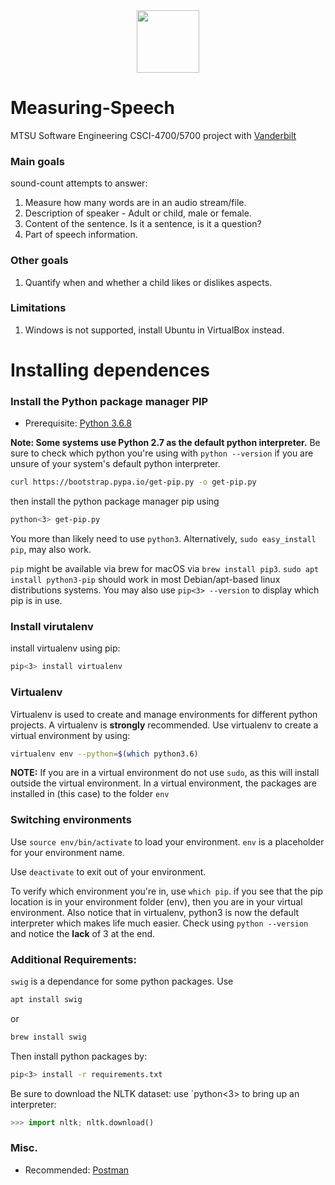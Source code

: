 <center><img src="https://i.imgur.com/iLqILvT.png" height=100 width=100></img></center>

# Measuring-Speech
MTSU Software Engineering CSCI-4700/5700 project with <a href="http://research.vuse.vanderbilt.edu/rasl/pase-cane-homepage/">Vanderbilt</a>

### Main goals
sound-count attempts to answer:

1.  Measure how many words are in an audio stream/file.
2.  Description of speaker - Adult or child, male or female.
3.  Content of the sentence. Is it a sentence, is it a question?
4.  Part of speech information.

### Other goals
1.  Quantify when and whether a child likes or dislikes aspects.

### Limitations
1.  Windows is not supported, install Ubuntu in VirtualBox instead.

# Installing dependences
### Install the Python package manager PIP

  - Prerequisite:  [Python 3.6.8](https://www.python.org/downloads/release/python-368/)

__Note: Some systems use Python 2.7 as the default python interpreter.__ Be sure to check which python you're using with ```python --version``` if you are unsure of your system's default python interpreter.

```bash
curl https://bootstrap.pypa.io/get-pip.py -o get-pip.py
```

then install the python package manager pip using
```bash
python<3> get-pip.py
```
You more than likely need to use ```python3```.  Alternatively, ```sudo easy_install pip```, may also work.

`pip` might be available via brew for macOS via ```brew install pip3```.  ```sudo apt install python3-pip``` should work in most Debian/apt-based linux distributions systems.  You may also use ```pip<3> --version``` to display which pip is in use.

### Install virutalenv

install virtualenv using pip:  

```bash
pip<3> install virtualenv
```

### Virtualenv

Virtualenv is used to create and manage environments for different python projects.  A virtualenv is **strongly** recommended.  Use virtualenv to create a virtual environment by using:

```bash
virtualenv env --python=$(which python3.6)
```

__NOTE:__ If you are in a virtual environment do not use ```sudo```, as this will install outside the virtual environment. In a virtual environment, the packages are installed in (this case) to the folder ```env```

### Switching environments
Use ```source env/bin/activate``` to load your environment.  ```env``` is a placeholder for your environment name.  

Use ```deactivate``` to exit out of your environment.  

To verify which environment you're in, use ```which pip```.  if you see that the pip location is in your environment folder (env), then you are in your virtual environment.  Also notice that in virtualenv, python3 is now the default interpreter which makes life much easier.  Check using ```python --version``` and notice the __lack__ of 3 at the end.

### Additional Requirements:

`swig` is a dependance for some python packages.  Use

```bash
apt install swig
```

or

```bash
brew install swig
```

Then install python packages by:  
```bash
pip<3> install -r requirements.txt
```  

Be sure to download the NLTK dataset: use `python<3> to bring up an interpreter:  
```python
>>> import nltk; nltk.download()
```

### Misc.
  - Recommended: [Postman](https://www.getpostman.com/)

